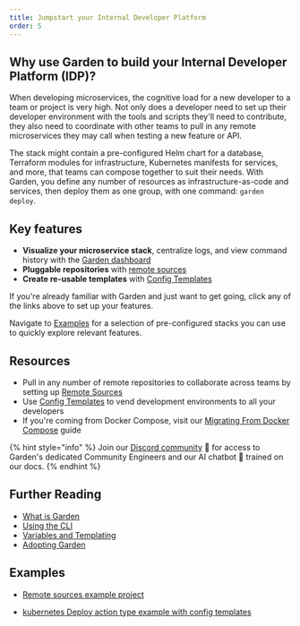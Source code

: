 ```yaml
---
title: Jumpstart your Internal Developer Platform
order: 5
---
```


## Why use Garden to build your Internal Developer Platform (IDP)?

When developing microservices, the cognitive load for a new developer to a team or project is very high. Not only does a developer need to set up their developer environment with the tools and scripts they'll need to contribute, they also need to coordinate with other teams to pull in any remote microservices they may call when testing a new feature or API.

The stack might contain a pre-configured Helm chart for a database, Terraform modules for infrastructure, Kubernetes manifests for services, and more, that teams can compose together to suit their needs. With Garden, you define any number of resources as infrastructure-as-code and services, then deploy them as one group, with one command: `garden deploy`.

## Key features

- **Visualize your microservice stack**, centralize logs, and view command history with the [Garden dashboard](https://app.garden.io)
- **Pluggable repositories** with [remote sources](../../features/remote-sources.md)
- **Create re-usable templates** with [Config Templates](../../features/config-templates.md)

If you're already familiar with Garden and just want to get going, click any of the links above to set up your features.

Navigate to [Examples](#examples) for a selection of pre-configured stacks you can use to quickly explore relevant features.

## Resources

- Pull in any number of remote repositories to collaborate across teams by setting up [Remote Sources](../../features/remote-sources.md)
- Use [Config Templates](../../features/config-templates.md) to vend development environments to all your developers
- If you're coming from Docker Compose, visit our [Migrating From Docker Compose](../../guides/migrating-from-docker-compose.md) guide

{% hint style="info" %}
Join our [Discord community](https://go.garden.io/discord) 🌸 for access to Garden's dedicated Community Engineers and our AI chatbot 🤖  trained on our docs.
{% endhint %}

## Further Reading

- [What is Garden](../../overview/what-is-garden.md)
- [Using the CLI](../../guides/using-the-cli.md)
- [Variables and Templating](../../features/variables-and-templating.md)
- [Adopting Garden](../../misc/adopting-garden.md)

## Examples

- [Remote sources example project](https://github.com/garden-io/garden/tree/0.14.6/examples/remote-sources)

- [kubernetes Deploy action type example with config templates](https://github.com/garden-io/garden/tree/0.14.6/examples/k8s-deploy-config-templates)

